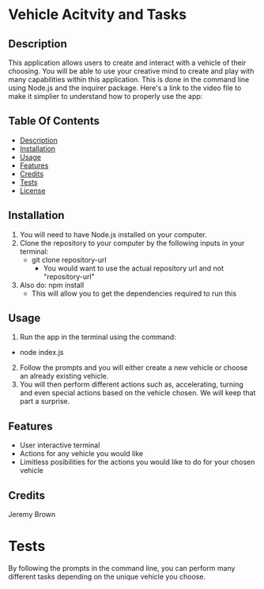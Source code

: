 # Vehicle Acitvity and Tasks

## Description
This application allows users to create and interact with a vehicle of their choosing. You will be able to use your creative mind to create and play with many capabilities within this application. This is done in the command line using Node.js and the inquirer package. Here's a link to the video file to make it simplier to understand how to properly use the app: 

## Table Of Contents
* [Description](#description)
* [Installation](#installation)
* [Usage](#usage)
* [Features](#features)
* [Credits](#credits)
* [Tests](#tests)
* [License](#license)

## Installation

1. You will need to have Node.js installed on your computer.
2. Clone the repository to your computer by the following inputs in your terminal:
   * git clone repository-url
     * You would want to use the actual repository url and not "repository-url"
3. Also do: npm install
   * This will allow you to get the dependencies required to run this

## Usage
1. Run the app in the terminal using the command:
  * node index.js
2. Follow the prompts and you will either create a new vehicle or choose an already existing vehicle.
3. You will then perform different actions such as, accelerating, turning and even special actions based on the vehicle chosen. We will keep that part a surprise.

## Features

* User interactive terminal
* Actions for any vehicle you would like
* Limitless posibilities for the actions you would like to do for your chosen vehicle

## Credits 
Jeremy Brown

# Tests
By following the prompts in the command line, you can perform many different tasks depending on the unique vehicle you choose. 
